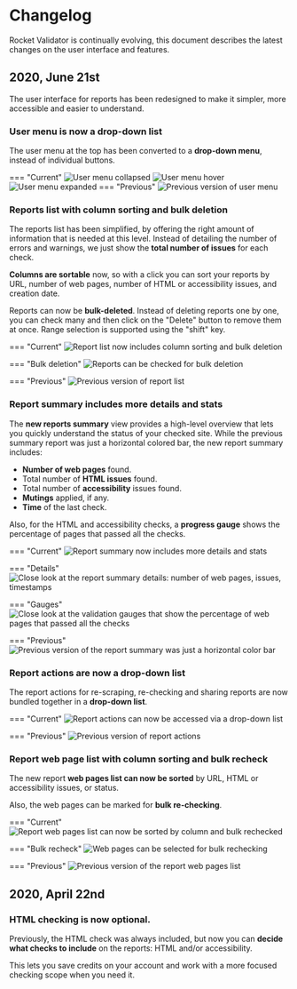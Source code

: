 # Changelog

Rocket Validator is continually evolving, this document describes the latest changes on the user interface and features.

## 2020, June 21st

The user interface for reports has been redesigned to make it simpler, more accessible and easier to understand.

### User menu is now a drop-down list

The user menu at the top has been converted to a **drop-down menu**, instead of individual buttons.

=== "Current"
    ![User menu collapsed](img/ui-update-june-2020/user-menu-after-collapsed.png) ![User menu hover](img/ui-update-june-2020/user-menu-after-hover.png) ![User menu expanded](img/ui-update-june-2020/user-menu-after.png) 
=== "Previous"
    ![Previous version of user menu](img/ui-update-june-2020/user-menu-before.png)


### Reports list with column sorting and bulk deletion

The reports list has been simplified, by offering the right amount of information that is needed at this level. Instead of detailing the number of errors and warnings, we just show the **total number of issues** for each check.

**Columns are sortable** now, so with a click you can sort your reports by URL, number of web pages, number of HTML or accessibility issues, and creation date.

Reports can now be **bulk-deleted**. Instead of deleting reports one by one, you can check many and then click on the "Delete" button to remove them at once. Range selection is supported using the "shift" key.

=== "Current"
    ![Report list now includes column sorting and bulk deletion](img/ui-update-june-2020/reports-list-after.png)

=== "Bulk deletion"
    ![Reports can be checked for bulk deletion](img/ui-update-june-2020/reports-list-check-bulk-deletion.png)

=== "Previous"
    ![Previous version of report list](img/ui-update-june-2020/reports-list-before.png)

### Report summary includes more details and stats

The **new reports summary** view provides a high-level overview that lets you quickly understand the status of your checked site. While the previous summary report was just a horizontal colored bar, the new report summary includes:

* **Number of web pages** found.
* Total number of **HTML issues** found.
* Total number of **accessibility** issues found.
* **Mutings** applied, if any.
* **Time** of the last check.

Also, for the HTML and accessibility checks, a **progress gauge** shows the percentage of pages that passed all the checks.

=== "Current"
    ![Report summary now includes more details and stats](img/ui-update-june-2020/report-summary-after.png)

=== "Details"
    ![Close look at the report summary details: number of web pages, issues, timestamps](img/ui-update-june-2020/report-summary-counters.png)

=== "Gauges"
    ![Close look at the validation gauges that show the percentage of web pages that passed all the checks](img/ui-update-june-2020/report-summary-gauges.png)

=== "Previous"
    ![Previous version of the report summary was just a horizontal color bar](img/ui-update-june-2020/report-summary-before.png)

### Report actions are now a drop-down list

The report actions for re-scraping, re-checking and sharing reports are now bundled together in a **drop-down list**.

=== "Current"
    ![Report actions can now be accessed via a drop-down list](img/ui-update-june-2020/report-actions-dropdown.png)

=== "Previous"
    ![Previous version of report actions](img/ui-update-june-2020/report-actions-before.png)

### Report web page list with column sorting and bulk recheck

The new report **web pages list can now be sorted** by URL, HTML or accessibility issues, or status.

Also, the web pages can be marked for **bulk re-checking**.

=== "Current"
    ![Report web pages list can now be sorted by column and bulk rechecked](img/ui-update-june-2020/report-web-pages.after.png)

=== "Bulk recheck"
    ![Web pages can be selected for bulk rechecking](img/ui-update-june-2020/report-web-pages-check-bulk-recheck.png)

=== "Previous"
    ![Previous version of the report web pages list](img/ui-update-june-2020/report-web-pages-before.png)

## 2020, April 22nd

### HTML checking is now optional.

Previously, the HTML check was always included, but now you can **decide what checks to include** on the reports: HTML and/or accessibility.

This lets you save credits on your account and work with a more focused checking scope when you need it.